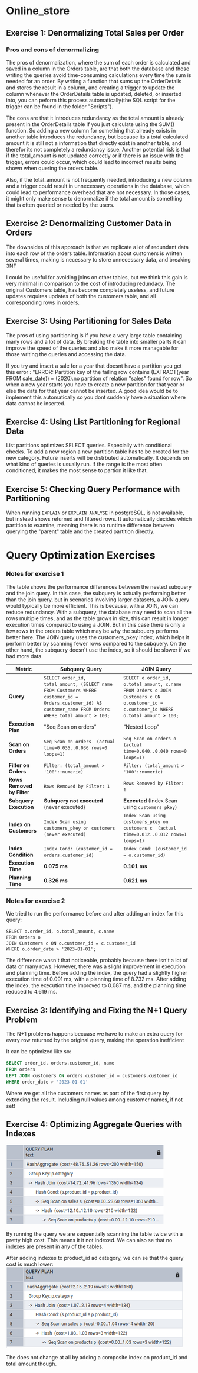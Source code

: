﻿# Online_store


## Exercise 1: Denormalizing Total Sales per Order

### Pros and cons of denormalizing

The pros of denormalization, where the sum of each order is calculated and saved in a column in the Orders table, are that both the database and those writing the queries avoid time-consuming calculations every time the sum is needed for an order. By writing a function that sums up the OrderDetails and stores the result in a column, and creating a trigger to update the column whenever the OrderDetails table is updated, deleted, or inserted into, you can peform this process automatically(the SQL script for the trigger can be found in the folder "Scripts").

The cons are that it introduces redundancy as the total amount is already present in the OrderDetails table if you just calculate using the SUM() function. So adding a new column for something that already exists in another table introduces the redundancy, but because its a total calculated amount it is still not a information that directly exist in another table, and therefor its not completely a redundancy issue. Another potential risk is that if the total_amount is not updated correctly or if there is an issue with the trigger, errors could occur, which could lead to incorrect results being shown when quering the orders table. 

Also, if the total_amount is not frequently needed, introducing a new column and a trigger could result in unnecessary operations in the database, which could lead to performance overhead that are not necessary. In those cases, it might only make sense to denormalize if the total amount is something that is often queried or needed by the users. 
### 

## Exercise 2: Denormalizing Customer Data in Orders

The downsides of this approach is that we replicate a lot of redundant data into each row of the orders table.
Information about customers is written several times, making is necessary to store unnecessary data, and breaking 3NF

I could be useful for avoiding joins on other tables, but we think this gain is very minimal in comparison to the cost of introducing redundacy. The original Customers table, has become completely useless, and future updates requires updates of both the customers table, and all corresponding rows in orders.

## Exercise 3: Using Partitioning for Sales Data

The pros of using partitioning is if you have a very large table containing many rows and a lot of data. By breaking the table into smaller parts it can improve the speed of the queries and also make it more managable for those writing the queries and accessing the data. 

If you try and insert a sale for a year that doesnt have a partition you get this error :  "ERROR:  Partition key of the failing row contains (EXTRACT(year FROM sale_date)) = (2020).no partition of relation "sales" found for row". So when a new year starts you have to create a new partition for that year or else the data for that year cannot be inserted. A good idea would be to implement this automatically so you dont suddenly have a situation where data cannot be inserted. 

## Exercise 4: Using List Partitioning for Regional Data

List partitions optimizes SELECT queries. Especially with conditional checks.
To add a new region a new partition table has to be created for the new category. Future inserts will be distrbuted automatically.
It depends on what kind of queries is usually run. if the range is the most often conditioned, it makes the most sense to partion it like that.

##  Exercise 5: Checking Query Performance with Partitioning

When running `EXPLAIN` or `EXPLAIN ANALYSE` in postgreSQL, is not available, but instead shows returned and filtered rows.
It automatically decides which partition to examine, meaning there is no runtime difference between querying the "parent" table and the created partition directly.


# Query Optimization Exercises

### Notes for exercise 1 

The table shows the performance differences between the nested subquery and the join query. In this case, the subquery is actually performing better than the join query, but in scenarios involving larger datasets, a JOIN query would typically be more efficient. This is because, with a JOIN, we can reduce redundancy. With a subquery, the database may need to scan all the rows multiple times, and as the table grows in size, this can result in longer execution times compared to using a JOIN. But in this case there is only a few rows in the orders table which may be why the subquery performs better here. The JOIN query uses the customers_pkey index, which helps it perform better by scanning fewer rows compared to the subquery. On the other hand, the subquery doesn't use the index, so it should be slower if we had more data. 

| **Metric**                | **Subquery Query**                                                 | **JOIN Query**                                                    |
|---------------------------|--------------------------------------------------------------------|-------------------------------------------------------------------|
| **Query**                  | `SELECT order_id, total_amount, (SELECT name FROM Customers WHERE customer_id = Orders.customer_id) AS customer_name FROM Orders WHERE total_amount > 100;` | `SELECT o.order_id, o.total_amount, c.name FROM Orders o JOIN Customers c ON o.customer_id = c.customer_id WHERE o.total_amount > 100;` |
| **Execution Plan**         | "Seq Scan on orders"                                               | "Nested Loop"                                                     |
| **Scan on Orders**         | `Seq Scan on orders  (actual time=0.035..0.036 rows=0 loops=1)`     | `Seq Scan on orders o  (actual time=0.040..0.040 rows=0 loops=1)` |
| **Filter on Orders**       | `Filter: (total_amount > '100'::numeric)`                          | `Filter: (total_amount > '100'::numeric)`                         |
| **Rows Removed by Filter** | `Rows Removed by Filter: 1`                                        | `Rows Removed by Filter: 1`                                       |
| **Subquery Execution**     | **Subquery not executed** (never executed)                         | **Executed** (Index Scan using `customers_pkey`)                   |
| **Index on Customers**     | `Index Scan using customers_pkey on customers  (never executed)`   | `Index Scan using customers_pkey on customers c  (actual time=0.012..0.012 rows=1 loops=1)` |
| **Index Condition**        | `Index Cond: (customer_id = orders.customer_id)`                   | `Index Cond: (customer_id = o.customer_id)`                        |
| **Execution Time**         | **0.075 ms**                                                       | **0.101 ms**                                                      |
| **Planning Time**          | **0.326 ms**                                                       | **0.621 ms**                                                      |


### Notes for exercise 2

We tried to run the performance before and after adding an index for this query:

```
SELECT o.order_id, o.total_amount, c.name
FROM Orders o
JOIN Customers c ON o.customer_id = c.customer_id
WHERE o.order_date > '2023-01-01';
```

The difference wasn't that noticeable, probably because there isn't a lot of data or many rows. However, there was a slight improvement in execution and planning time. Before adding the index, the query had a slightly higher execution time of 0.091 ms, with a planning time of 8.732 ms. After adding the index, the execution time improved to 0.087 ms, and the planning time reduced to 4.619 ms. 

## Exercise 3: Identifying and Fixing the N+1 Query Problem

The N+1 problems happens becuase we have to make an extra query for every row returned by the original query,
making the operation inefficient

It can be optimized like so:

```sql
SELECT order_id, orders.customer_id, name
FROM orders
LEFT JOIN customers ON orders.customer_id = customers.customer_id
WHERE order_date > '2023-01-01'
```

Where we get all the customers names as part of the first query by extending the result. Including null values among customer names, if not set!

## Exercise 4: Optimizing Aggregate Queries with Indexes

![Select Query](image.png)

By running the query we are sequentially scanning the table twice with a pretty high cost. This means it it not indexed. We can also se that no indexes are present in any of the tables.

After adding indexes to product_id ad category, we can se that the query cost is much lower:
![Optimized query](image-1.png)

The does not change at all by adding a composite index on product_id and total amount though.
